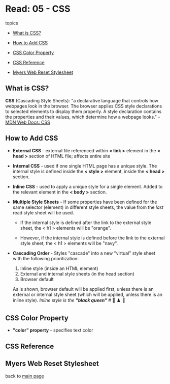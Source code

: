 # Read: 05 - CSS

 topics

* [What is CSS?](https://developer.mozilla.org/en-US/docs/Learn/CSS/First_steps/What_is_CSS)

* [How to Add CSS](https://www.w3schools.com/css/css_howto.asp)

* [CSS Color Property](https://www.w3schools.com/cssref/pr_text_color.asp)

* [CSS Reference](https://developer.mozilla.org/en-US/docs/Web/CSS/Reference)

* [Myers Web Reset Stylesheet](https://meyerweb.com/eric/tools/css/reset/)

## What is CSS?

 **CSS** (Cascading Style Sheets): "a declarative language that controls how webpages look in the browser. The browser applies CSS style declarations to selected elements to display them properly. A style declaration contains the properties and their values, which determine how a webpage looks."
    - [MDN Web Docs: CSS](https://developer.mozilla.org/en-US/docs/Glossary/CSS)

## How to Add CSS

* **External CSS** - external file referenced within **< link >** element in the **< head >** section of HTML file; affects entire site

* **Internal CSS** - used if one single HTML page has a unique style. The internal style is defined inside the **< style >** element, inside the **< head >** section.

* **Inline CSS** - used to apply a unique style for a single element. Added to the relevant element in the **< body >** section.

* **Multiple Style Sheets** - If some properties have been defined for the same selector (element) in different style sheets, the value from the *last* read style sheet will be used.
  * If the internal style is defined after the link to the external style sheet, the < h1 > elements will be "orange".

  * However, if the internal style is defined before the link to the external style sheet, the < h1 > elements will be "navy".

* **Cascading Order** - Styles "cascade" into a new "virtual" style sheet with the following prioritization:
  1. Inline style (inside an HTML element)
  2. External and internal style sheets (in the head section)
  3. Browser default

  As is shown, browser default will be applied first, unless there is an external or internal style sheet (which will be applied, unless there is an inline style).
  *Inline style is the __"black queen"__* # :princess: :chess_pawn: :crown:

## CSS Color Property

* **"color" property** - specifies text color

## CSS Reference

## Myers Web Reset Stylesheet

back to [main page](README.md)
